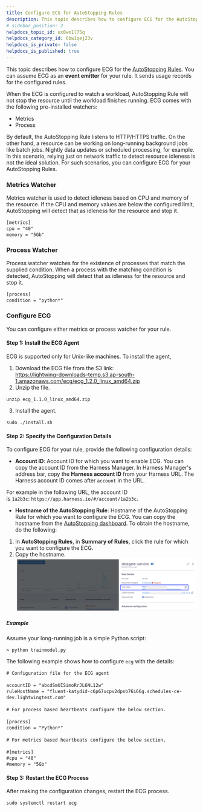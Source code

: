 ```yaml
---
title: Configure ECG for AutoStopping Rules
description: This topic describes how to configure ECG for the AutoStopping Rules.
# sidebar_position: 2
helpdocs_topic_id: ux8wo1l75q
helpdocs_category_id: 6bw1qej23v
helpdocs_is_private: false
helpdocs_is_published: true
---
```


This topic describes how to configure ECG for the [AutoStopping Rules](../../1-optimize-cloud-costs-with-intelligent-cloud-auto-stopping-rules/1-add-connectors/1-auto-stopping-rules.md). You can assume ECG as an **event emitter** for your rule. It sends usage records for the configured rules.

When the ECG is configured to watch a workload, AutoStopping Rule will not stop the resource until the workload finishes running. ECG comes with the following pre-installed watchers:

* Metrics
* Process

By default, the AutoStopping Rule listens to HTTP/HTTPS traffic. On the other hand, a resource can be working on long-running background jobs like batch jobs. Nightly data updates or scheduled processing, for example. In this scenario, relying just on network traffic to detect resource idleness is not the ideal solution. For such scenarios, you can configure ECG for your AutoStopping Rules.


### Metrics Watcher

Metrics watcher is used to detect idleness based on CPU and memory of the resource. If the CPU and memory values are below the configured limit, AutoStopping will detect that as idleness for the resource and stop it.


```
[metrics]  
cpu = "40"  
memory = "5Gb"
```
### Process Watcher

Process watcher watches for the existence of processes that match the supplied condition. When a process with the matching condition is detected, AutoStopping will detect that as idleness for the resource and stop it.


```
[process]  
condition = "python*"
```
### Configure ECG

You can configure either metrics or process watcher for your rule.

#### Step 1: Install the ECG Agent

ECG is supported only for Unix-like machines. To install the agent,

1. Download the ECG file from the S3 link:  
<https://lightwing-downloads-temp.s3.ap-south-1.amazonaws.com/ecg/ecg_1.2.0_linux_amd64.zip>
2. Unzip the file.
```
unzip ecg_1.1.0_linux_amd64.zip
```
3. Install the agent.
```
sudo ./install.sh
```

#### Step 2: Specify the Configuration Details

To configure ECG for your rule, provide the following configuration details:

* **Account ID**: Account ID for which you want to enable ECG. You can copy the account ID from the Harness Manager. In Harness Manager's address bar, copy the **Harness account ID** from your Harness URL. The Harness account ID comes after `account` in the URL.  
  
For example in the following URL, the account ID is `1a2b3c`: `https://app.harness.io/#/account/1a2b3c`.
* **Hostname of the AutoStopping Rule**: Hostname of the AutoStopping Rule for which you want to configure the ECG. You can copy the hostname from the [AutoStopping dashboard](/article/ehmi6kiynl-autostopping-dashboard). To obtain the hostname, do the following:
1. In **AutoStopping Rules**, in **Summary of Rules**, click the rule for which you want to configure the ECG.
2. Copy the hostname.![](./static/configure-ecg-for-auto-stopping-rules-00.png)

##### Example

Assume your long-running job is a simple Python script:


```
> python trainmodel.py
```
The following example shows how to configure `ecg` with the details:


```
# Configuration file for the ECG agent  
  
accountID = "abcdSmUISimoRrJL6NL12w"  
ruleHostName = "fluent-katydid-c6p67ucpv2dpsb76i66g.schedules-ce-dev.lightwingtest.com"  
  
# For process based heartbeats configure the below section.  
  
[process]  
condition = "Python*"  
  
# For metrics based heartbeats configure the below section.  
  
#[metrics]  
#cpu = "40"  
#memory = "5Gb"
```
#### Step 3: Restart the ECG Process

After making the configuration changes, restart the ECG process.


```
sudo systemctl restart ecg
```
